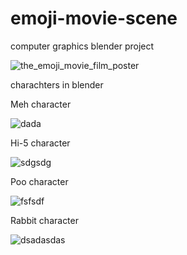 # emoji-movie-scene
computer graphics blender project

![the_emoji_movie_film_poster](https://user-images.githubusercontent.com/44041416/50014795-9d76fe80-ffcd-11e8-8bf4-82fe5eb138b0.jpg)


charachters in blender

Meh character 

![dada](https://user-images.githubusercontent.com/44041416/50014844-c0a1ae00-ffcd-11e8-86ce-72f744ba1f3b.jpg)

Hi-5 character

![sdgsdg](https://user-images.githubusercontent.com/44041416/50015469-538f1800-ffcf-11e8-834e-e867d48ee2b1.PNG)


Poo character

![fsfsdf](https://user-images.githubusercontent.com/44041416/50015467-538f1800-ffcf-11e8-804f-d35b95f51c48.PNG)


Rabbit character

![dsadasdas](https://user-images.githubusercontent.com/44041416/50014964-078fa380-ffce-11e8-90b1-9eaf43c601da.PNG)



